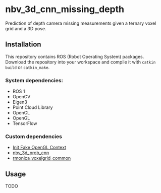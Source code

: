 nbv_3d_cnn_missing_depth
========================

Prediction of depth camera missing measurements given a ternary voxel grid and a 3D pose.

Installation
------------

This repository contains ROS (Robot Operating System) packages.
Download the repository into your workspace and compile it with `catkin build` or `catkin_make`.

### System dependencies:

- ROS 1
- OpenCV
- Eigen3
- Point Cloud Library
- OpenCL
- OpenGL
- TensorFlow

### Custom dependencies

- [Init Fake OpenGL Context](https://github.com/RMonica/init_fake_opengl_context)
- [nbv_3d_prob_cnn](https://github.com/RMonica/nbv_3d_prob_cnn)
- [rmonica_voxelgrid_common](https://github.com/RMonica/rmonica_voxelgrid_common)

Usage
-----

TODO
